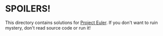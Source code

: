 # SPOILERS!

This directory contains solutions for [Project Euler](https://project-euler.net). If you don't want to ruin mystery, don't read source code or run it!
